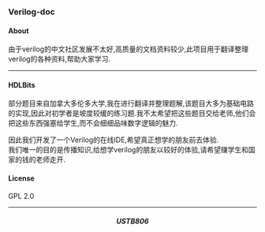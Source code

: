 ### Verilog-doc  

#### About
由于verilog的中文社区发展不太好,高质量的文档资料较少,此项目用于翻译整理verilog的各种资料,帮助大家学习.  

---  

#### HDLBits  
部分题目来自加拿大多伦多大学,我在进行翻译并整理题解,该题目大多为基础电路的实现,因此对初学者是坡度较缓的练习题.我不太希望把这些题目交给老师,他们会把这些东西强塞给学生,而不会细细品味数字逻辑的魅力.  

因此我们开发了一个Verilog的在线IDE,希望真正想学的朋友前去体验.  
我们唯一的目的是传播知识,给想学verilog的朋友以较好的体验,请希望赚学生和国家的钱的老师走开.  

#### License  
GPL 2.0  

---  

<h5 align=center>USTB806</h5>
